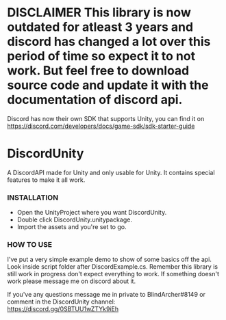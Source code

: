 # DISCLAIMER This library is now outdated for atleast 3 years and discord has changed a lot over this period of time so expect it to not work. But feel free to download source code and update it with the documentation of discord api.

Discord has now their own SDK that supports Unity, you can find it on https://discord.com/developers/docs/game-sdk/sdk-starter-guide 

# DiscordUnity
A DiscordAPI made for Unity and only usable for Unity. It contains special features to make it all work.

### INSTALLATION
- Open the UnityProject where you want DiscordUnity.
- Double click DiscordUnity.unitypackage.
- Import the assets and you're set to go.

### HOW TO USE
I've put a very simple example demo to show of some basics off the api. Look inside script folder after DiscordExample.cs. 
Remember this library is still work in progress don't expect everything to work. If something doesn't work please message me on discord about it.

If you've any questions message me in private to BlindArcher#8149 or comment in the DiscordUnity channel: https://discord.gg/0SBTUU1wZTYk9iEh
